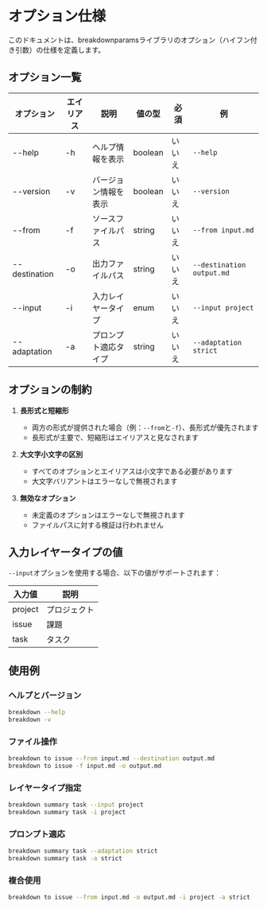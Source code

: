 # オプション仕様

このドキュメントは、breakdownparamsライブラリのオプション（ハイフン付き引数）の仕様を定義します。

## オプション一覧

| オプション    | エイリアス | 説明                 | 値の型  | 必須   | 例                        |
| ------------- | ---------- | -------------------- | ------- | ------ | ------------------------- |
| --help        | -h         | ヘルプ情報を表示     | boolean | いいえ | `--help`                  |
| --version     | -v         | バージョン情報を表示 | boolean | いいえ | `--version`               |
| --from        | -f         | ソースファイルパス   | string  | いいえ | `--from input.md`         |
| --destination | -o         | 出力ファイルパス     | string  | いいえ | `--destination output.md` |
| --input       | -i         | 入力レイヤータイプ   | enum    | いいえ | `--input project`         |
| --adaptation  | -a         | プロンプト適応タイプ | string  | いいえ | `--adaptation strict`     |

## オプションの制約

1. **長形式と短縮形**
   - 両方の形式が提供された場合（例：`--from`と`-f`）、長形式が優先されます
   - 長形式が主要で、短縮形はエイリアスと見なされます

2. **大文字小文字の区別**
   - すべてのオプションとエイリアスは小文字である必要があります
   - 大文字バリアントはエラーなしで無視されます

3. **無効なオプション**
   - 未定義のオプションはエラーなしで無視されます
   - ファイルパスに対する検証は行われません

## 入力レイヤータイプの値

`--input`オプションを使用する場合、以下の値がサポートされます：

| 入力値  | 説明         |
| ------- | ------------ |
| project | プロジェクト |
| issue   | 課題         |
| task    | タスク       |

## 使用例

### ヘルプとバージョン

```bash
breakdown --help
breakdown -v
```

### ファイル操作

```bash
breakdown to issue --from input.md --destination output.md
breakdown to issue -f input.md -o output.md
```

### レイヤータイプ指定

```bash
breakdown summary task --input project
breakdown summary task -i project
```

### プロンプト適応

```bash
breakdown summary task --adaptation strict
breakdown summary task -a strict
```

### 複合使用

```bash
breakdown to issue --from input.md -o output.md -i project -a strict
```
